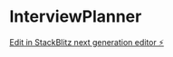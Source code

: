 # InterviewPlanner

[Edit in StackBlitz next generation editor ⚡️](https://stackblitz.com/~/github.com/oxtobyd/InterviewPlanner)